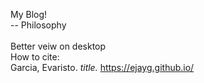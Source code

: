 My Blog! <br>
-- Philosophy <br>
<br>
Better veiw on desktop <br>
How to cite: <br>
Garcia, Evaristo. <i> title. </i> https://ejayg.github.io/ 
